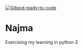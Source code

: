 [![Gitpod ready-to-code](https://img.shields.io/badge/Gitpod-ready--to--code-blue?logo=gitpod)](https://gitpod.io/#https://github.com/pedraodeveloper66/Najma)

# Najma
Exercising my learning in python 3
